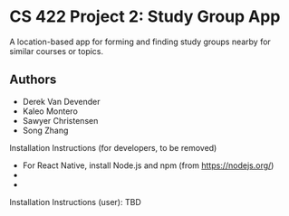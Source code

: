 # CS 422 Project 2: Study Group App
A location-based app for forming and finding study groups nearby for similar courses or topics.

## Authors
- Derek Van Devender
- Kaleo Montero
- Sawyer Christensen
- Song Zhang

Installation Instructions (for developers, to be removed)
- For React Native, install Node.js and npm (from https://nodejs.org/)
- 
- 


Installation Instructions (user):
TBD